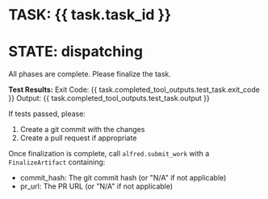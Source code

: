 # TASK: {{ task.task_id }}
# STATE: dispatching

All phases are complete. Please finalize the task.

**Test Results:**
Exit Code: {{ task.completed_tool_outputs.test_task.exit_code }}
Output: {{ task.completed_tool_outputs.test_task.output }}

If tests passed, please:
1. Create a git commit with the changes
2. Create a pull request if appropriate

Once finalization is complete, call `alfred.submit_work` with a `FinalizeArtifact` containing:
- commit_hash: The git commit hash (or "N/A" if not applicable)
- pr_url: The PR URL (or "N/A" if not applicable)